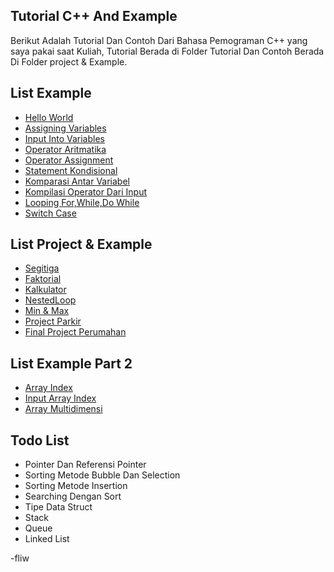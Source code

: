 ## Tutorial C++ And Example
Berikut Adalah Tutorial Dan Contoh Dari Bahasa Pemograman C++ yang saya pakai saat Kuliah, Tutorial Berada di Folder Tutorial Dan Contoh Berada Di Folder project & Example.

## List Example
- [Hello World](/Tutorial/1.Hello%20World.cpp)
- [Assigning Variables](/Tutorial/2.AssignVariabel.cpp)
- [Input Into Variables](Tutorial/3.Variabel.cpp)
- [Operator Aritmatika](Tutorial/4.Operator.cpp)
- [Operator Assignment](Tutorial/5.AssignOperator.cpp)
- [Statement Kondisional](Tutorial/6.Percabangan.cpp)
- [Komparasi Antar Variabel](Tutorial/7.Comparator.cpp)
- [Kompilasi Operator Dari Input](Tutorial/8.InputOperator.cpp)
- [Looping For,While,Do While](Tutorial/9.Looping.cpp)
- [Switch Case](Tutorial/10.Switch.cpp)
  
## List Project & Example
- [Segitiga](Project%20&%20Example/Project%20Segitiga.cpp)
- [Faktorial](Project%20&%20Example/ProjectFaktorial.cpp)
- [Kalkulator](Project%20&%20Example/ProjectKalkulator.cpp)
- [NestedLoop](Project%20&%20Example/ProjectNestedLoop.cpp)
- [Min & Max](Project%20&%20Example/ProjectNilaiMinimum&Maximum.cpp)
- [Project Parkir](Project%20&%20Example/ProjectParkir.cpp)
- [Final Project Perumahan](Project%20&%20Example/ProjectPerumahan.cpp)

## List Example Part 2
- [Array Index](Tutorial2/1.ArrayIndex.cpp)
- [Input Array Index](Tutorial2/2.InputArrayIndex.cpp)
- [Array Multidimensi](Tutorial2/3.Multidimensional_array.cpp)

## Todo List
- Pointer Dan Referensi Pointer
- Sorting Metode Bubble Dan Selection
- Sorting Metode Insertion
- Searching Dengan Sort
- Tipe Data Struct
- Stack
- Queue
- Linked List

-fliw